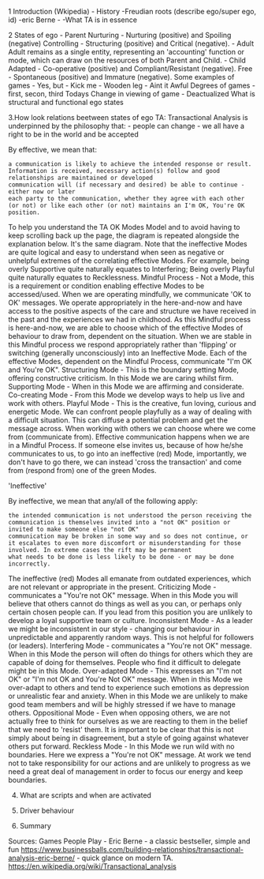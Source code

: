 1 Introduction (Wkipedia)
    - History 
    -Freudian roots (describe ego/super ego, id)
    -eric Berne - 
    -What TA is in essence

2 States of ego 
    - Parent Nurturing - Nurturing (positive) and Spoiling (negative)
                        Controlling - Structuring (positive) and Critical (negative).
    - Adult  Adult remains as a single entity, representing an 'accounting' function or mode,
    which can draw on the resources of both Parent and Child. 
    - Child  Adapted - Co-operative (positive) and Compliant/Resistant (negative).
        Free - Spontaneous (positive) and Immature (negative).
        Some examples of games
        - Yes, but 
        - Kick me
        - Wooden leg
        - Aint it Awful
        Degrees of games -first, secon, third
        Todays  Change in viewing of game - Deactualized 
    What is structural and functional ego states 

3.How look relations beetween states of ego
    TA: Transactional Analysis is underpinned by the philosophy that: 
    - people can change 
    - we all have a right to be in the world and be accepted 

By effective, we mean that:

    a communication is likely to achieve the intended response or result. Information is received, necessary action(s) follow and good relationships are maintained or developed
    communication will (if necessary and desired) be able to continue - either now or later
    each party to the communication, whether they agree with each other (or not) or like each other (or not) maintains an I'm OK, You're OK position.


To help you understand the TA OK Modes Model and to avoid having to keep scrolling back up the page, the diagram is repeated alongside the explanation below. It's the same diagram.
Note that the ineffective Modes are quite logical and easy to understand when seen as negative or unhelpful extremes of the correlating effective Modes. For example, being overly Supportive quite naturally equates to Interfering; Being overly Playful quite naturally equates to Recklessness.
Mindful Process - Not a Mode, this is a requirement or condition enabling effective Modes to be accessed/used. When we are operating mindfully, we communicate 'OK to OK' messages. We operate appropriately in the here-and-now and have access to the positive aspects of the care and structure we have received in the past and the experiences we had in childhood. As this Mindful process is here-and-now, we are able to choose which of the effective Modes of behaviour to draw from, dependent on the situation. When we are stable in this Mindful process we respond appropriately rather than 'flipping' or switching (generally unconsciously) into an Ineffective Mode.
Each of the effective Modes, dependent on the Mindful Process, communicate "I'm OK and You're OK".
Structuring Mode - This is the boundary setting Mode, offering constructive criticism. In this Mode we are caring whilst firm.
Supporting Mode - When in this Mode we are affirming and considerate.
Co-creating Mode - From this Mode we develop ways to help us live and work with others.
Playful Mode - This is the creative, fun loving, curious and energetic Mode. We can confront people playfully as a way of dealing with a difficult situation. This can diffuse a potential problem and get the message across.
When working with others we can choose where we come from (communicate from).
Effective communication happens when we are in a Mindful Process.
If someone else invites us, because of how he/she communicates to us, to go into an ineffective (red) Mode, importantly, we don't have to go there, we can instead 'cross the transaction' and come from (respond from) one of the green Modes. 

 'Ineffective'

By ineffective, we mean that any/all of the following apply:

    the intended communication is not understood the person receiving the communication is themselves invited into a "not OK" position or invited to make someone else "not OK"
    communication may be broken in some way and so does not continue, or it escalates to even more discomfort or misunderstanding for those involved. In extreme cases the rift may be permanent
    what needs to be done is less likely to be done - or may be done incorrectly.


The ineffective (red) Modes all emanate from outdated experiences, which are not relevant or appropriate in the present.
Criticizing Mode - communicates a "You're not OK" message. When in this Mode you will believe that others cannot do things as well as you can, or perhaps only certain chosen people can. If you lead from this position you are unlikely to develop a loyal supportive team or culture.
Inconsistent Mode - As a leader we might be inconsistent in our style - changing our behaviour in unpredictable and apparently random ways. This is not helpful for followers (or leaders).
Interfering Mode - communicates a "You're not OK" message. When in this Mode the person will often do things for others which they are capable of doing for themselves. People who find it difficult to delegate might be in this Mode.
Over-adapted Mode - This expresses an "I'm not OK" or "I'm not OK and You're Not OK" message. When in this Mode we over-adapt to others and tend to experience such emotions as depression or unrealistic fear and anxiety. When in this Mode we are unlikely to make good team members and will be highly stressed if we have to manage others.
Oppositional Mode - Even when opposing others, we are not actually free to think for ourselves as we are reacting to them in the belief that we need to 'resist' them. It is important to be clear that this is not simply about being in disagreement, but a style of going against whatever others put forward.
Reckless Mode - In this Mode we run wild with no boundaries. Here we express a "You're not OK" message. At work we tend not to take responsibility for our actions and are unlikely to progress as we need a great deal of management in order to focus our energy and keep boundaries.
	

4. What are scripts and when are activated
5. Driver behaviour

6. Summary


Sources:
Games People Play - Eric Berne - a classic bestseller, simple and fun
https://www.businessballs.com/building-relationships/transactional-analysis-eric-berne/ - quick glance on modern TA.
https://en.wikipedia.org/wiki/Transactional_analysis 